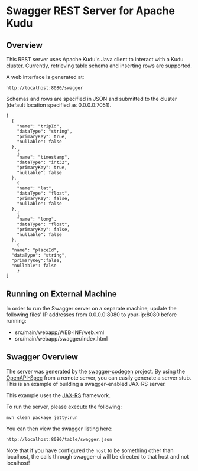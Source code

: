 # Swagger REST Server for Apache Kudu

## Overview
This REST server uses Apache Kudu's Java client to interact with a Kudu cluster.
Currently, retrieving table schema and inserting rows are supported.

A web interface is generated at:

```
http://localhost:8080/swagger
```

Schemas and rows are specified in JSON and submitted to the cluster (default
location specified as 0.0.0.0:7051).
```
[
  {
    "name": "tripId",
    "dataType": "string",
    "primaryKey": true,
    "nullable": false
  },
	{
    "name": "timestamp",
    "dataType": "int32",
    "primaryKey": true,
    "nullable": false
  },
	{
    "name": "lat",
    "dataType": "float",
    "primaryKey": false,
    "nullable": false
  },
	{
    "name": "long",
    "dataType": "float",
    "primaryKey": false,
    "nullable": false
  },
	{
  "name": "placeId",
  "dataType": "string",
  "primaryKey":false,
  "nullable": false
	}
]
```

## Running on External Machine
In order to run the Swagger server on a separate machine, update the following
files' IP addresses from 0.0.0.0:8080 to your-ip:8080 before running:
* src/main/webapp/WEB-INF/web.xml
* src/main/webapp/swagger/index.html

## Swagger Overview
The server was generated by the [swagger-codegen](https://github.com/swagger-api/swagger-codegen) project. By using the 
[OpenAPI-Spec](https://github.com/swagger-api/swagger-core/wiki) from a remote server, you can easily generate a server stub.  This
is an example of building a swagger-enabled JAX-RS server.

This example uses the [JAX-RS](https://jax-rs-spec.java.net/) framework.

To run the server, please execute the following:

```
mvn clean package jetty:run
```

You can then view the swagger listing here:

```
http://localhost:8080/table/swagger.json
```

Note that if you have configured the `host` to be something other than localhost, the calls through
swagger-ui will be directed to that host and not localhost!
